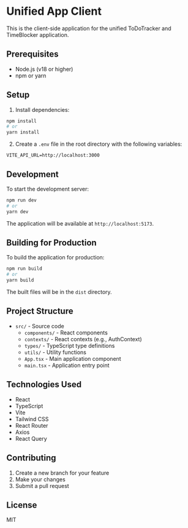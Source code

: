 # Unified App Client

This is the client-side application for the unified ToDoTracker and TimeBlocker application.

## Prerequisites

- Node.js (v18 or higher)
- npm or yarn

## Setup

1. Install dependencies:
```bash
npm install
# or
yarn install
```

2. Create a `.env` file in the root directory with the following variables:
```env
VITE_API_URL=http://localhost:3000
```

## Development

To start the development server:

```bash
npm run dev
# or
yarn dev
```

The application will be available at `http://localhost:5173`.

## Building for Production

To build the application for production:

```bash
npm run build
# or
yarn build
```

The built files will be in the `dist` directory.

## Project Structure

- `src/` - Source code
  - `components/` - React components
  - `contexts/` - React contexts (e.g., AuthContext)
  - `types/` - TypeScript type definitions
  - `utils/` - Utility functions
  - `App.tsx` - Main application component
  - `main.tsx` - Application entry point

## Technologies Used

- React
- TypeScript
- Vite
- Tailwind CSS
- React Router
- Axios
- React Query

## Contributing

1. Create a new branch for your feature
2. Make your changes
3. Submit a pull request

## License

MIT 